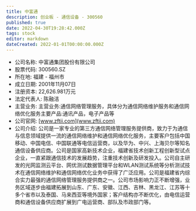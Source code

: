 ```yaml
---
title: 中富通
description: 创业板 - 通信设备 - 300560
published: true
date: 2022-04-30T19:28:42.000Z
tags: stock
editor: markdown
dateCreated: 2022-01-01T00:00:00.000Z
---
```


- 公司名称: 中富通集团股份有限公司
- 股票代码: 300560.SZ
- 所在地: 福建 - 福州市
- 成立日期: 2001年11月07日
- 注册资本: 22,626.981万元
- 法定代表人: 陈融洁
- 主营业务: 主营业务:通信网络管理服务，具体分为通信网络维护服务和通信网络优化服务主要产品:通讯产品，电子产品等
- 公司官网: [www.zftii.com](www.zftii.com)
- 公司介绍: 公司是一家专业的第三方通信网络管理服务提供商，致力于为通信与信息领域提供一流的通信网络维护和通信网络优化服务，主要客户包括中国移动、中国电信、中国联通等电信运营商，以及华为、中兴、上海贝尔等知名通信设备供应商。公司是国家高新技术企业，福建省技术创新工程创新型试点企业，一直紧跟通信技术的发展趋势，注重技术创新及研发投入。公司自主研发的光网监测云平台、网优测试数据管理平台和WLAN测试系统等分析测试技术在通信网络维护和通信网络优化业务中获得了广泛应用。公司是福建省内综合实力最强的通信网络管理服务提供商之一。公司市场影响力正不断增强，业务区域逐步由福建拓展到山东、广东、安徽、江西、吉林、黑龙江、江苏等十多个省市以及泰国、马来西亚等境外国家；客户结构亦不断优化，由电信运营商和通信设备供应商扩展到广电运营商、部队及市政部门等。


